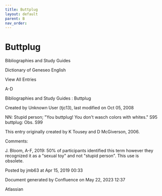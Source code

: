 ```yaml
---
title: Buttplug
layout: default
parent: B
nav_order:
---
```


# Buttplug

Bibliographies and Study Guides

Dictionary of Geneseo English

View All Entries

A-D

Bibliographies and Study Guides : Buttplug

Created by  Unknown User (tjc13), last modified on Oct 05, 2008

NN: Stupid person; &quot;You buttplug! You don't wasch colors with whites.&quot; S95 buttplug: Obs. S99

This entry originally created by K Tousey and D McGiverson, 2006.

Comments:

J. Bloom, A-F, 2019: 50% of participants identified this term however they recognized it as a &quot;sexual toy&quot; and not &quot;stupid person&quot;. This use is obsolete. 

Posted by jmb63 at Apr 15, 2019 00:33

Document generated by Confluence on May 22, 2023 12:37

Atlassian

